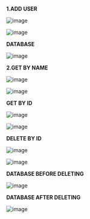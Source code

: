 **1.ADD USER**

![image](https://github.com/eswarganesan/Eswar_Task/assets/104221146/fcbe8ce5-9ba2-4229-b472-68aef71dcdce)

![image](https://github.com/eswarganesan/Eswar_Task/assets/104221146/89198ced-fcf3-4bf3-908d-89553dcb79d3)

**DATABASE**

![image](https://github.com/eswarganesan/Eswar_Task/assets/104221146/9bcd1dc6-255c-4782-9e4b-b1b3e300715b)

**2.GET BY NAME**

![image](https://github.com/eswarganesan/Eswar_Task/assets/104221146/78afa9ac-d4f5-4cce-b7f3-c36cb850b604)

![image](https://github.com/eswarganesan/Eswar_Task/assets/104221146/5cdee033-a872-45ff-974a-425950b7f708)

**GET BY ID**

![image](https://github.com/eswarganesan/Eswar_Task/assets/104221146/3bcdbd7e-2aa9-462b-8cce-5895dd4b26f6)

![image](https://github.com/eswarganesan/Eswar_Task/assets/104221146/f8f8b6f9-3224-4f35-afbd-022f90f4cbfa)

**DELETE BY ID**

![image](https://github.com/eswarganesan/Eswar_Task/assets/104221146/af6c800c-82b0-479a-98ee-a3a757d5b81e)

![image](https://github.com/eswarganesan/Eswar_Task/assets/104221146/769e5da7-cc67-43df-8e02-64b543776795)


**DATABASE BEFORE DELETING**

![image](https://github.com/eswarganesan/Eswar_Task/assets/104221146/27abfc62-bbc3-4926-94dc-385b387544a4)


**DATABASE AFTER DELETING**

![image](https://github.com/eswarganesan/Eswar_Task/assets/104221146/c3451c0d-2471-4315-9970-fa56528e2676)
